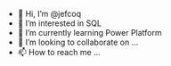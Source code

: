 - 👋 Hi, I’m @jefcoq
- 👀 I’m interested in SQL
- 🌱 I’m currently learning Power Platform
- 💞️ I’m looking to collaborate on ...
- 📫 How to reach me ...

<!---
jefcoq/jefcoq is a ✨ special ✨ repository because its `README.md` (this file) appears on your GitHub profile.
You can click the Preview link to take a look at your changes.
--->
